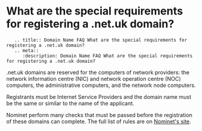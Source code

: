 # What are the special requirements for registering a .net.uk domain?

```eval_rst
   .. title:: Domain Name FAQ What are the special requirements for registering a .net.uk domain?
   .. meta::
      :description: Domain Name FAQ What are the special requirements for registering a .net.uk domain?
```


.net.uk domains are reserved for the computers of network providers: the network information centre (NIC) and network operation centre (NOC) computers, the administrative computers, and the network node computers.


Registrants must be Internet Service Providers and the domain name must be the same or similar to the name of the applicant.


Nominet perform many checks that must be passed before the registration of these domains can complete. The full list of rules are on [Nominet's site](http://www.nominet.org.uk/uk-domain-names/registering-uk-domain/choosing-domain-name/rules).




